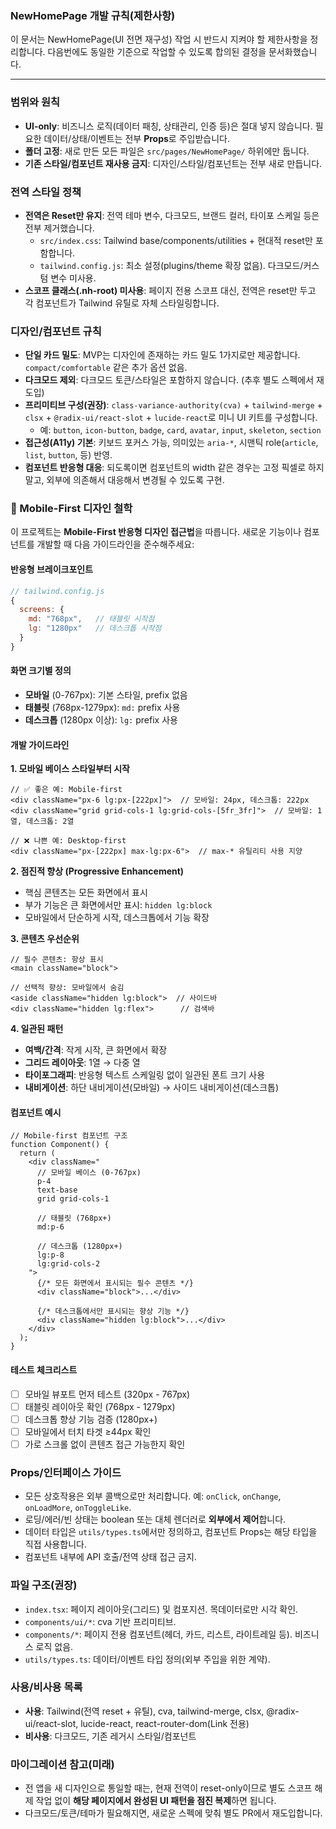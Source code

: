 ### NewHomePage 개발 규칙(제한사항)

이 문서는 NewHomePage(UI 전면 재구성) 작업 시 반드시 지켜야 할 제한사항을 정리합니다. 다음번에도 동일한 기준으로 작업할 수 있도록 합의된 결정을 문서화했습니다.

---

### 범위와 원칙

- **UI-only**: 비즈니스 로직(데이터 패칭, 상태관리, 인증 등)은 절대 넣지 않습니다. 필요한 데이터/상태/이벤트는 전부 **Props**로 주입받습니다.
- **폴더 고정**: 새로 만든 모든 파일은 `src/pages/NewHomePage/` 하위에만 둡니다.
- **기존 스타일/컴포넌트 재사용 금지**: 디자인/스타일/컴포넌트는 전부 새로 만듭니다.

### 전역 스타일 정책

- **전역은 Reset만 유지**: 전역 테마 변수, 다크모드, 브랜드 컬러, 타이포 스케일 등은 전부 제거했습니다.
  - `src/index.css`: Tailwind base/components/utilities + 현대적 reset만 포함합니다.
  - `tailwind.config.js`: 최소 설정(plugins/theme 확장 없음). 다크모드/커스텀 변수 미사용.
- **스코프 클래스(.nh-root) 미사용**: 페이지 전용 스코프 대신, 전역은 reset만 두고 각 컴포넌트가 Tailwind 유틸로 자체 스타일링합니다.

### 디자인/컴포넌트 규칙

- **단일 카드 밀도**: MVP는 디자인에 존재하는 카드 밀도 1가지로만 제공합니다. `compact/comfortable` 같은 추가 옵션 없음.
- **다크모드 제외**: 다크모드 토큰/스타일은 포함하지 않습니다. (추후 별도 스펙에서 재도입)
- **프리미티브 구성(권장)**: `class-variance-authority(cva)` + `tailwind-merge` + `clsx` + `@radix-ui/react-slot` + `lucide-react`로 미니 UI 키트를 구성합니다.
  - 예: `button`, `icon-button`, `badge`, `card`, `avatar`, `input`, `skeleton`, `section`
- **접근성(A11y) 기본**: 키보드 포커스 가능, 의미있는 `aria-*`, 시맨틱 role(`article`, `list`, `button`, 등) 반영.
- **컴포넌트 반응형 대응**: 되도록이면 컴포넌트의 width 같은 경우는 고정 픽셀로 하지말고, 외부에 의존해서 대응해서 변경될 수 있도록 구현.

### 📱 Mobile-First 디자인 철학

이 프로젝트는 **Mobile-First 반응형 디자인 접근법**을 따릅니다. 새로운 기능이나 컴포넌트를 개발할 때 다음 가이드라인을 준수해주세요:

#### 반응형 브레이크포인트

```javascript
// tailwind.config.js
{
  screens: {
    md: "768px",   // 태블릿 시작점
    lg: "1280px"   // 데스크톱 시작점
  }
}
```

#### 화면 크기별 정의

- **모바일** (0-767px): 기본 스타일, prefix 없음
- **태블릿** (768px-1279px): `md:` prefix 사용
- **데스크톱** (1280px 이상): `lg:` prefix 사용

#### 개발 가이드라인

**1. 모바일 베이스 스타일부터 시작**

```tsx
// ✅ 좋은 예: Mobile-first
<div className="px-6 lg:px-[222px]">  // 모바일: 24px, 데스크톱: 222px
<div className="grid grid-cols-1 lg:grid-cols-[5fr_3fr]">  // 모바일: 1열, 데스크톱: 2열

// ❌ 나쁜 예: Desktop-first
<div className="px-[222px] max-lg:px-6">  // max-* 유틸리티 사용 지양
```

**2. 점진적 향상 (Progressive Enhancement)**

- 핵심 콘텐츠는 모든 화면에서 표시
- 부가 기능은 큰 화면에서만 표시: `hidden lg:block`
- 모바일에서 단순하게 시작, 데스크톱에서 기능 확장

**3. 콘텐츠 우선순위**

```tsx
// 필수 콘텐츠: 항상 표시
<main className="block">

// 선택적 향상: 모바일에서 숨김
<aside className="hidden lg:block">  // 사이드바
<div className="hidden lg:flex">      // 검색바
```

**4. 일관된 패턴**

- **여백/간격**: 작게 시작, 큰 화면에서 확장
- **그리드 레이아웃**: 1열 → 다중 열
- **타이포그래피**: 반응형 텍스트 스케일링 없이 일관된 폰트 크기 사용
- **내비게이션**: 하단 내비게이션(모바일) → 사이드 내비게이션(데스크톱)

#### 컴포넌트 예시

```tsx
// Mobile-first 컴포넌트 구조
function Component() {
  return (
    <div className="
      // 모바일 베이스 (0-767px)
      p-4 
      text-base
      grid grid-cols-1
      
      // 태블릿 (768px+)
      md:p-6
      
      // 데스크톱 (1280px+)
      lg:p-8
      lg:grid-cols-2
    ">
      {/* 모든 화면에서 표시되는 필수 콘텐츠 */}
      <div className="block">...</div>
      
      {/* 데스크톱에서만 표시되는 향상 기능 */}
      <div className="hidden lg:block">...</div>
    </div>
  );
}
```

#### 테스트 체크리스트

- [ ] 모바일 뷰포트 먼저 테스트 (320px - 767px)
- [ ] 태블릿 레이아웃 확인 (768px - 1279px)
- [ ] 데스크톱 향상 기능 검증 (1280px+)
- [ ] 모바일에서 터치 타겟 ≥44px 확인
- [ ] 가로 스크롤 없이 콘텐츠 접근 가능한지 확인

### Props/인터페이스 가이드

- 모든 상호작용은 외부 콜백으로만 처리합니다. 예: `onClick`, `onChange`, `onLoadMore`, `onToggleLike`.
- 로딩/에러/빈 상태는 boolean 또는 대체 렌더러로 **외부에서 제어**합니다.
- 데이터 타입은 `utils/types.ts`에서만 정의하고, 컴포넌트 Props는 해당 타입을 직접 사용합니다.
- 컴포넌트 내부에 API 호출/전역 상태 접근 금지.

### 파일 구조(권장)

- `index.tsx`: 페이지 레이아웃(그리드) 및 컴포지션. 목데이터로만 시각 확인.
- `components/ui/*`: cva 기반 프리미티브.
- `components/*`: 페이지 전용 컴포넌트(헤더, 카드, 리스트, 라이트레일 등). 비즈니스 로직 없음.
- `utils/types.ts`: 데이터/이벤트 타입 정의(외부 주입을 위한 계약).

### 사용/비사용 목록

- **사용**: Tailwind(전역 reset + 유틸), cva, tailwind-merge, clsx, @radix-ui/react-slot, lucide-react, react-router-dom(Link 전용)
- **비사용**: 다크모드, 기존 레거시 스타일/컴포넌트

### 마이그레이션 참고(미래)

- 전 앱을 새 디자인으로 통일할 때는, 현재 전역이 reset-only이므로 별도 스코프 해제 작업 없이 **해당 페이지에서 완성된 UI 패턴을 점진 복제**하면 됩니다.
- 다크모드/토큰/테마가 필요해지면, 새로운 스펙에 맞춰 별도 PR에서 재도입합니다.
